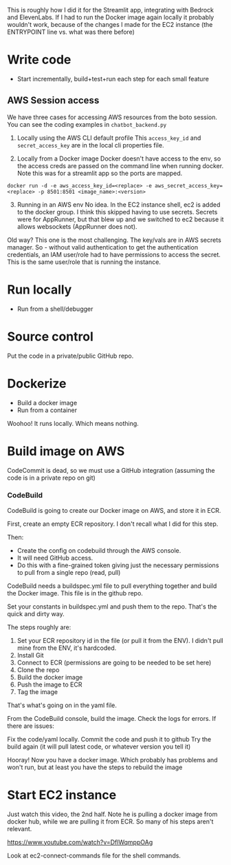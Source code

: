 This is roughly how I did it for the Streamlit app, integrating with Bedrock and ElevenLabs. If I had to run the Docker image again locally it probably wouldn't work, because of the changes I made for the EC2 instance (the ENTRYPOINT line vs. what was there before)

# Write code 
- Start incrementally, build+test+run each step for each small feature

## AWS Session access
We have three cases for accessing AWS resources from the boto session. You can see the coding examples in `chatbot_backend.py`
1. Locally using the AWS CLI default profile 
This `access_key_id` and `secret_access_key` are in the local cli properties file.

2. Locally from a Docker image
Docker doesn't have access to the env, so the access creds are passed on the command line when running docker. Note this was for a streamlit app so the ports are mapped.

`docker run -d -e aws_access_key_id=<replace> -e aws_secret_access_key=<replace> -p 8501:8501 <image_name>:<version>`

3. Running in an AWS env
No idea. In the EC2 instance shell, ec2 is added to the docker group. I think this skipped having to use secrets. Secrets were for AppRunner, but that blew up and we switched to ec2 because it allows websockets (AppRunner does not).

Old way?
This one is the most challenging. The key/vals are in AWS secrets manager.
So - without valid authentication to get the authentication credentials, an IAM user/role had to have permissions to access the secret. This is the same user/role that is running the instance.

# Run locally
- Run from a shell/debugger

# Source control
Put the code in a private/public GitHub repo.

# Dockerize
- Build a docker image
- Run from a container

Woohoo! It runs locally. Which means nothing.



# Build image on AWS
CodeCommit is dead, so we must use a GitHub integration (assuming the code is in a private repo on git)

### CodeBuild
CodeBuild is going to create our Docker image on AWS, and store it in ECR.

First, create an empty ECR repository. I don't recall what I did for this step.

Then:

- Create the config on codebuild through the AWS console.
- It will need GitHub access.
- Do this with a fine-grained token giving just the necessary permissions to pull from a single repo (read, pull)

CodeBuild needs a buildspec.yml file to pull everything together and build the Docker image. This file is in the github repo.

Set your constants in buildspec.yml and push them to the repo. That's the quick and dirty way.

The steps roughly are:

1. Set your ECR repository id in the file (or pull it from the ENV). I didn't pull mine from the ENV, it's hardcoded.
2. Install Git
3. Connect to ECR (permissions are going to be needed to be set here)
4. Clone the repo
5. Build the docker image
6. Push the image to ECR
7. Tag the image

That's what's going on in the yaml file.

From the CodeBuild console, build the image. Check the logs for errors. If there are issues:

Fix the code/yaml locally.
Commit the code and push it to github
Try the build again (it will pull latest code, or whatever version you tell it)

Hooray! Now you have a docker image. Which probably has problems and won't run, but at least you have the steps to rebuild the image

# Start EC2 instance

Just watch this video, the 2nd half. Note he is pulling a docker image from docker hub, while we are pulling it from ECR. So many of his steps aren't relevant.

https://www.youtube.com/watch?v=DflWqmppOAg

Look at ec2-connect-commands file for the shell commands.

